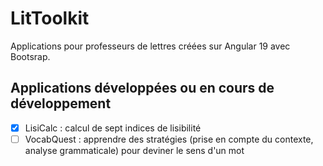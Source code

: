 # LitToolkit

Applications pour professeurs de lettres créées sur Angular 19 avec Bootsrap.

## Applications développées ou en cours de développement

- [x] LisiCalc : calcul de sept indices de lisibilité
- [ ] VocabQuest : apprendre des stratégies (prise en compte du contexte, analyse grammaticale) pour deviner le sens d'un mot
